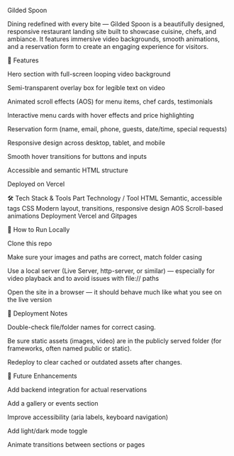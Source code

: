 Gilded Spoon

Dining redefined with every bite — Gilded Spoon is a beautifully designed, responsive restaurant landing site built to showcase cuisine, chefs, and ambiance. It features immersive video backgrounds, smooth animations, and a reservation form to create an engaging experience for visitors.

📖 Features

Hero section with full-screen looping video background

Semi-transparent overlay box for legible text on video

Animated scroll effects (AOS) for menu items, chef cards, testimonials

Interactive menu cards with hover effects and price highlighting

Reservation form (name, email, phone, guests, date/time, special requests)

Responsive design across desktop, tablet, and mobile

Smooth hover transitions for buttons and inputs

Accessible and semantic HTML structure

Deployed on Vercel

🛠️ Tech Stack & Tools
Part	Technology / Tool
HTML	Semantic, accessible tags
CSS	Modern layout, transitions, responsive design
AOS	Scroll-based animations
Deployment	Vercel and Gitpages

🚀 How to Run Locally

Clone this repo

Make sure your images and paths are correct, match folder casing

Use a local server (Live Server, http-server, or similar) — especially for video playback and to avoid issues with file:// paths

Open the site in a browser — it should behave much like what you see on the live version

📌 Deployment Notes

Double-check file/folder names for correct casing.

Be sure static assets (images, video) are in the publicly served folder (for frameworks, often named public or static).

Redeploy to clear cached or outdated assets after changes.

🎯 Future Enhancements

Add backend integration for actual reservations

Add a gallery or events section

Improve accessibility (aria labels, keyboard navigation)

Add light/dark mode toggle

Animate transitions between sections or pages
